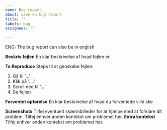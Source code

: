 ```yaml
---
name: Bug report
about: Lave en bug report
title: ''
labels: bug
assignees: ''

---
```


ENG: The bug report can also be in english 

**Beskriv fejlen**
En klar beskrivelse af hvad fejlen er.

**To Reproduce**
Steps til at genskabe fejlen:
1. Gå til '...'
2. Klik på '....'
3. Scroll ned til '....'
4. Se fejlen

**Forventet opførelse**
En klar beskrivelse af hvad du forventede ville ske

**Screenshots**
Tilføj eventuelt skærmbilleder for at hjælpe med at forklare dit problem.
Tilføj enhver anden kontekst om problemet her.
**Extra kontekst**
Tilføj enhver anden kontekst om problemet her.

